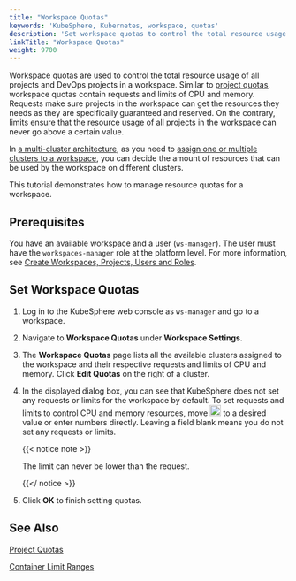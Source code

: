 ```yaml
---
title: "Workspace Quotas"
keywords: 'KubeSphere, Kubernetes, workspace, quotas'
description: 'Set workspace quotas to control the total resource usage of projects and DevOps projects in a workspace.'
linkTitle: "Workspace Quotas"
weight: 9700
---
```


Workspace quotas are used to control the total resource usage of all projects and DevOps projects in a workspace. Similar to [project quotas](../project-quotas/), workspace quotas contain requests and limits of CPU and memory. Requests make sure projects in the workspace can get the resources they needs as they are specifically guaranteed and reserved. On the contrary, limits ensure that the resource usage of all projects in the workspace can never go above a certain value.

In [a multi-cluster architecture](../../multicluster-management/), as you need to [assign one or multiple clusters to a workspace](../../cluster-administration/cluster-settings/cluster-visibility-and-authorization/), you can decide the amount of resources that can be used by the workspace on different clusters.

This tutorial demonstrates how to manage resource quotas for a workspace.

## Prerequisites

You have an available workspace and a user (`ws-manager`). The user must have the `workspaces-manager` role at the platform level. For more information, see [Create Workspaces, Projects, Users and Roles](../../quick-start/create-workspace-and-project/).

## Set Workspace Quotas

1. Log in to the KubeSphere web console as `ws-manager` and go to a workspace.

2. Navigate to **Workspace Quotas** under **Workspace Settings**.

3. The **Workspace Quotas** page lists all the available clusters assigned to the workspace and their respective requests and limits of CPU and memory. Click **Edit Quotas** on the right of a cluster.

4. In the displayed dialog box, you can see that KubeSphere does not set any requests or limits for the workspace by default. To set requests and limits to control CPU and memory resources, move <img src="/images/docs/v3.x/common-icons/slider.png" width="20" alt="icon" /> to a desired value or enter numbers directly. Leaving a field blank means you do not set any requests or limits.

   {{< notice note >}}

   The limit can never be lower than the request.

   {{</ notice >}} 

5. Click **OK** to finish setting quotas.

## See Also

[Project Quotas](../project-quotas/)

[Container Limit Ranges](../../project-administration/container-limit-ranges/)